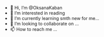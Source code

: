 - 👋 Hi, I’m @OksanaKaban
- 👀 I’m interested in reading
- 🌱 I’m currently learning smth new for me...
- 💞️ I’m looking to collaborate on ...
- 📫 How to reach me ...

<!---
OksanaKaban/OksanaKaban is a ✨ special ✨ repository because its `README.md` (this file) appears on your GitHub profile.
You can click the Preview link to take a look at your changes.
--->
